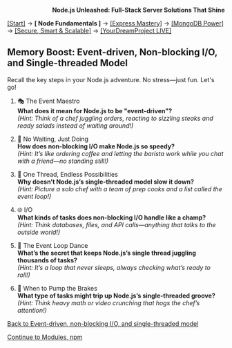 **<p align="right">Node.js Unleashed: Full-Stack Server Solutions That Shine</p>**

[[Start]](../Introduction.md) → **[ Node Fundamentals ]** → [[Express Mastery]](../chapter-02/2-1.md) → [[MongoDB Power]](../chapter-03/3-1.md) → [[Secure, Smart & Scalable]](../chapter-04/4-1.md) → [[YourDreamProject LIVE]](../chapter-05/5-1.md)

## Memory Boost: Event-driven, Non-blocking I/O, and Single-threaded Model

Recall the key steps in your Node.js adventure. No stress—just fun. Let's go!

1. 🎭 The Event Maestro<br />
   **What does it mean for Node.js to be "event-driven"?**<br />
   *(Hint: Think of a chef juggling orders, reacting to sizzling steaks and ready salads instead of waiting around!)*
   
2. 🚀 No Waiting, Just Doing<br />
   **How does non-blocking I/O make Node.js so speedy?**<br />
   *(Hint: It’s like ordering coffee and letting the barista work while you chat with a friend—no standing still!)*
   
3. 🧵 One Thread, Endless Possibilities<br />
   **Why doesn’t Node.js’s single-threaded model slow it down?**<br />
   *(Hint: Picture a solo chef with a team of prep cooks and a list called the event loop!)*
   
4. 🌐 I/O<br />
   **What kinds of tasks does non-blocking I/O handle like a champ?**<br />
   *(Hint: Think databases, files, and API calls—anything that talks to the outside world!)*
   
5. 💃 The Event Loop Dance<br />
   **What’s the secret that keeps Node.js’s single thread juggling thousands of tasks?**<br />
   *(Hint: It’s a loop that never sleeps, always checking what’s ready to roll!)*
   
6. 🛑 When to Pump the Brakes<br />
   **What type of tasks might trip up Node.js’s single-threaded groove?**<br />
   *(Hint: Think heavy math or video crunching that hogs the chef’s attention!)*
    
[Back to Event-driven, non-blocking I/O, and single-threaded model](1-2.md)

[Continue to Modules, npm](1-3.md)
